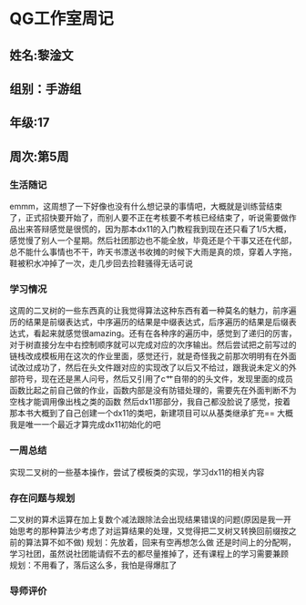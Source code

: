 # QG工作室周记
## 姓名:黎淦文
## 组别：手游组
## 年级:17 
## 周次:第5周
### 生活随记
emmm，这周想了一下好像也没有什么想记录的事情吧，大概就是训练营结束了，正式招快要开始了，而别人要不正在考核要不考核已经结束了，听说需要做作品出来答辩感觉是很慌的，因为那本dx11的入门教程我到现在还只看了1/5大概，感觉慢了别人一个星期。然后社团那边也不能全放，毕竟还是个干事又还在代部，总不能什么事情也不干，昨天书漂送书收摊的时候下大雨是真的烦，穿着人字拖，鞋被积水冲掉了一次，走几步回去捡鞋骚得无话可说
### 学习情况
这周的二叉树的一些东西真的让我觉得算法这种东西有着一种莫名的魅力，前序遍历的结果是前缀表达式，中序遍历的结果是中缀表达式，后序遍历的结果是后缀表达式，看起来就感觉很amazing。还有在各种序的遍历中，感觉到了递归的厉害，对于树直接分左中右控制顺序就可以完成对应的次序输出。然后尝试把之前写过的链栈改成模板用在这次的作业里面，感觉还行，就是奇怪我之前那次明明有在外面试改过成功了，然后在头文件跟对应的实现改了以后又不给过，跟我说未定义的外部符号，现在还是黑人问号，然后又引用了c艹自带的<queue>的头文件，发现里面的成员函数比起之前自己做的作业，函数内部是没有防错处理的，需要先在外面判断不为空栈才能调用像出栈之类的函数
然后dx11那部分，我自己都没脸说了感觉，按着那本书大概到了自己创建一个dx11的类吧，新建项目可以从基类继承扩充== 大概我是唯一一个最近才算完成dx11初始化的吧
### 一周总结
实现二叉树的一些基本操作，尝试了模板类的实现，学习dx11的相关内容
### 存在问题与规划
二叉树的算术运算在加上复数个减法跟除法会出现结果错误的问题(原因是我一开始思考的那种算法少考虑了对运算结果的处理，又觉得把二叉树又转换回前缀按之前的算法算不如不做)
规划：先放着，回来有空再想怎么做
还是时间上的分配啊，学习社团，虽然说社团能请假不去的都尽量推掉了，还有课程上的学习需要兼顾
规划：不用看了，落后这么多，我怕是得爆肛了
### 导师评价